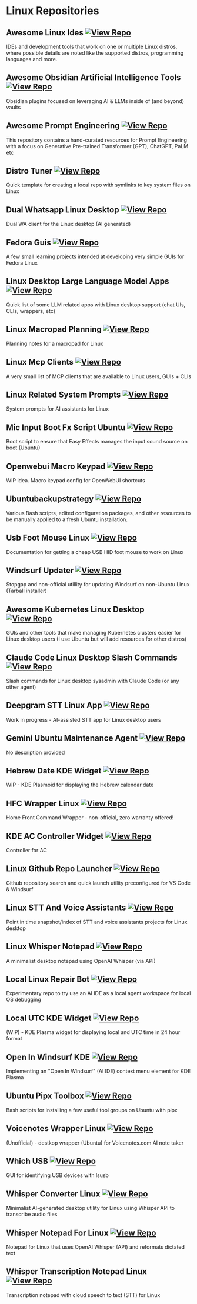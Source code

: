 # Linux Repositories

## Awesome Linux Ides [![View Repo](https://img.shields.io/badge/view-repo-green)](https://github.com/danielrosehill/Awesome-Linux-IDEs)
IDEs and development tools that work on one or multiple Linux distros. where possible details are noted like the supported distros, programming languages and more.   

## Awesome Obsidian Artificial Intelligence Tools [![View Repo](https://img.shields.io/badge/view-repo-green)](https://github.com/danielrosehill/Awesome-Obsidian-AI-Tools)
Obsidian plugins focused on leveraging AI & LLMs inside of (and beyond) vaults

## Awesome Prompt Engineering [![View Repo](https://img.shields.io/badge/view-repo-green)](https://github.com/danielrosehill/Awesome-Prompt-Engineering)
This repository contains a hand-curated resources for Prompt Engineering with a focus on Generative Pre-trained Transformer (GPT), ChatGPT, PaLM etc 

## Distro Tuner [![View Repo](https://img.shields.io/badge/view-repo-green)](https://github.com/danielrosehill/Distro-Tuner)
Quick template for creating a local repo with symlinks to key system files on Linux

## Dual Whatsapp Linux Desktop [![View Repo](https://img.shields.io/badge/view-repo-green)](https://github.com/danielrosehill/Dual-WhatsApp-Linux-Desktop)
Dual WA client for the Linux desktop (AI generated)

## Fedora Guis [![View Repo](https://img.shields.io/badge/view-repo-green)](https://github.com/danielrosehill/Fedora-GUIs)
A few small learning projects intended at developing very simple GUIs for Fedora Linux

## Linux Desktop Large Language Model Apps [![View Repo](https://img.shields.io/badge/view-repo-green)](https://github.com/danielrosehill/Linux-Desktop-LLM-Apps)
Quick list of  some LLM related apps with Linux desktop support (chat UIs, CLIs, wrappers, etc)

## Linux Macropad Planning [![View Repo](https://img.shields.io/badge/view-repo-green)](https://github.com/danielrosehill/Linux-Macropad-Planning)
Planning notes for a macropad for Linux

## Linux Mcp Clients [![View Repo](https://img.shields.io/badge/view-repo-green)](https://github.com/danielrosehill/Linux-MCP-Clients)
A very small list of MCP clients that are available to Linux users, GUIs + CLIs

## Linux Related System Prompts [![View Repo](https://img.shields.io/badge/view-repo-green)](https://github.com/danielrosehill/Linux-Related-System-Prompts)
System prompts for AI assistants for Linux

## Mic Input Boot Fx Script Ubuntu [![View Repo](https://img.shields.io/badge/view-repo-green)](https://github.com/danielrosehill/Mic-Input-Boot-FX-Script-Ubuntu)
Boot script to ensure that Easy Effects manages the input sound source on boot (Ubuntu)

## Openwebui Macro Keypad [![View Repo](https://img.shields.io/badge/view-repo-green)](https://github.com/danielrosehill/OpenWebUI-Macro-Keypad)
WIP idea. Macro keypad config for OpenWebUI shortcuts

## Ubuntubackupstrategy [![View Repo](https://img.shields.io/badge/view-repo-green)](https://github.com/danielrosehill/UbuntuBackupStrategy)
Various Bash scripts, edited configuration packages, and other resources to be manually applied to a fresh Ubuntu installation. 

## Usb Foot Mouse Linux [![View Repo](https://img.shields.io/badge/view-repo-green)](https://github.com/danielrosehill/USB-Foot-Mouse-Linux)
Documentation for getting a cheap USB HID foot mouse to work on Linux

## Windsurf Updater [![View Repo](https://img.shields.io/badge/view-repo-green)](https://github.com/danielrosehill/Windsurf-Updater)
Stopgap and non-official utillity for updating Windsurf on non-Ubuntu Linux (Tarball installer)


## Awesome Kubernetes Linux Desktop [![View Repo](https://img.shields.io/badge/view-repo-green)](https://github.com/danielrosehill/Awesome-Kubernetes-Linux-Desktop)
GUIs and other tools that make managing Kubernetes clusters easier for Linux desktop users (I use Ubuntu but will add resources for other distros)

## Claude Code Linux Desktop Slash Commands [![View Repo](https://img.shields.io/badge/view-repo-green)](https://github.com/danielrosehill/Claude-Code-Linux-Desktop-Slash-Commands)
Slash commands for Linux desktop sysadmin with Claude Code (or any other agent)

## Deepgram STT Linux App [![View Repo](https://img.shields.io/badge/view-repo-green)](https://github.com/danielrosehill/Deepgram-STT-Linux-App)
Work in progress - AI-assisted STT app for Linux desktop users

## Gemini Ubuntu Maintenance Agent [![View Repo](https://img.shields.io/badge/view-repo-green)](https://github.com/danielrosehill/Gemini-Ubuntu-Maintenance-Agent)
No description provided

## Hebrew Date KDE Widget [![View Repo](https://img.shields.io/badge/view-repo-green)](https://github.com/danielrosehill/Hebrew-Date-KDE-Widget)
WIP - KDE Plasmoid for displaying the Hebrew calendar date

## HFC Wrapper Linux [![View Repo](https://img.shields.io/badge/view-repo-green)](https://github.com/danielrosehill/HFC-Wrapper-Linux)
Home Front Command Wrapper - non-official, zero warranty offered!

## KDE AC Controller Widget [![View Repo](https://img.shields.io/badge/view-repo-green)](https://github.com/danielrosehill/KDE-AC-Controller-Widget)
Controller for AC

## Linux Github Repo Launcher [![View Repo](https://img.shields.io/badge/view-repo-green)](https://github.com/danielrosehill/Linux-Github-Repo-Launcher)
Github repository search and quick launch utility preconfigured for VS Code & Windsurf

## Linux STT And Voice Assistants [![View Repo](https://img.shields.io/badge/view-repo-green)](https://github.com/danielrosehill/Linux-STT-And-Voice-Assistants)
Point in time snapshot/index of STT and voice assistants projects for Linux desktop

## Linux Whisper Notepad [![View Repo](https://img.shields.io/badge/view-repo-green)](https://github.com/danielrosehill/Linux-Whisper-Notepad)
A minimalist desktop notepad using OpenAI Whisper (via API)

## Local Linux Repair Bot [![View Repo](https://img.shields.io/badge/view-repo-green)](https://github.com/danielrosehill/Local-Linux-Repair-Bot)
Experimentary repo to try use an AI IDE as a local agent workspace for local OS debugging

## Local UTC KDE Widget [![View Repo](https://img.shields.io/badge/view-repo-green)](https://github.com/danielrosehill/Local-UTC-KDE-Widget)
(WIP) - KDE Plasma widget for displaying local and UTC time in 24 hour format

## Open In Windsurf KDE [![View Repo](https://img.shields.io/badge/view-repo-green)](https://github.com/danielrosehill/Open-In-Windsurf-KDE)
Implementing an "Open In Windsurf" (AI IDE) context menu element for KDE Plasma

## Ubuntu Pipx Toolbox [![View Repo](https://img.shields.io/badge/view-repo-green)](https://github.com/danielrosehill/Ubuntu-Pipx-Toolbox)
Bash scripts for installing a few useful tool groups on Ubuntu with pipx

## Voicenotes Wrapper Linux [![View Repo](https://img.shields.io/badge/view-repo-green)](https://github.com/danielrosehill/Voicenotes-Wrapper-Linux)
(Unofficial) - destkop wrapper (Ubuntu) for Voicenotes.com AI note taker

## Which USB [![View Repo](https://img.shields.io/badge/view-repo-green)](https://github.com/danielrosehill/Which-USB)
GUI for identifying USB devices with lsusb

## Whisper Converter Linux [![View Repo](https://img.shields.io/badge/view-repo-green)](https://github.com/danielrosehill/Whisper-Converter-Linux)
Minimalist AI-generated desktop utility for Linux using Whisper API to transcribe audio files

## Whisper Notepad For Linux [![View Repo](https://img.shields.io/badge/view-repo-green)](https://github.com/danielrosehill/Whisper-Notepad-For-Linux)
Notepad for Linux that uses OpenAI Whisper (API) and reformats dictated text

## Whisper Transcription Notepad Linux [![View Repo](https://img.shields.io/badge/view-repo-green)](https://github.com/danielrosehill/Whisper-Transcription-Notepad-Linux)
Transcription notepad with cloud speech to text (STT) for Linux
